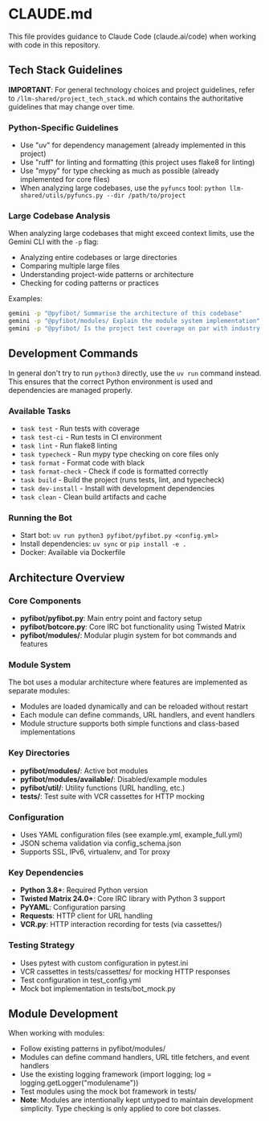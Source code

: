 # CLAUDE.md

This file provides guidance to Claude Code (claude.ai/code) when working with code in this repository.

## Tech Stack Guidelines

**IMPORTANT**: For general technology choices and project guidelines, refer to `/llm-shared/project_tech_stack.md` which contains the authoritative guidelines that may change over time.

### Python-Specific Guidelines

- Use "uv" for dependency management (already implemented in this project)
- Use "ruff" for linting and formatting (this project uses flake8 for linting)
- Use "mypy" for type checking as much as possible (already implemented for core files)
- When analyzing large codebases, use the `pyfuncs` tool: `python llm-shared/utils/pyfuncs.py --dir /path/to/project`

### Large Codebase Analysis

When analyzing large codebases that might exceed context limits, use the Gemini CLI with the `-p` flag:

- Analyzing entire codebases or large directories
- Comparing multiple large files
- Understanding project-wide patterns or architecture
- Checking for coding patterns or practices

Examples:
```bash
gemini -p "@pyfibot/ Summarise the architecture of this codebase"
gemini -p "@pyfibot/modules/ Explain the module system implementation"
gemini -p "@pyfibot/ Is the project test coverage on par with industry standards?"
```

## Development Commands

In general don't try to run `python3` directly, use the `uv run` command instead. This ensures that the correct Python environment is used and dependencies are managed properly.

### Available Tasks

- `task test` - Run tests with coverage
- `task test-ci` - Run tests in CI environment
- `task lint` - Run flake8 linting
- `task typecheck` - Run mypy type checking on core files only
- `task format` - Format code with black
- `task format-check` - Check if code is formatted correctly
- `task build` - Build the project (runs tests, lint, and typecheck)
- `task dev-install` - Install with development dependencies
- `task clean` - Clean build artifacts and cache

### Running the Bot

- Start bot: `uv run python3 pyfibot/pyfibot.py <config.yml>`
- Install dependencies: `uv sync` or `pip install -e .`
- Docker: Available via Dockerfile

## Architecture Overview

### Core Components

- **pyfibot/pyfibot.py**: Main entry point and factory setup
- **pyfibot/botcore.py**: Core IRC bot functionality using Twisted Matrix
- **pyfibot/modules/**: Modular plugin system for bot commands and features

### Module System

The bot uses a modular architecture where features are implemented as separate modules:

- Modules are loaded dynamically and can be reloaded without restart
- Each module can define commands, URL handlers, and event handlers
- Module structure supports both simple functions and class-based implementations

### Key Directories

- **pyfibot/modules/**: Active bot modules
- **pyfibot/modules/available/**: Disabled/example modules
- **pyfibot/util/**: Utility functions (URL handling, etc.)
- **tests/**: Test suite with VCR cassettes for HTTP mocking

### Configuration

- Uses YAML configuration files (see example.yml, example_full.yml)
- JSON schema validation via config_schema.json
- Supports SSL, IPv6, virtualenv, and Tor proxy

### Key Dependencies

- **Python 3.8+**: Required Python version
- **Twisted Matrix 24.0+**: Core IRC library with Python 3 support
- **PyYAML**: Configuration parsing
- **Requests**: HTTP client for URL handling
- **VCR.py**: HTTP interaction recording for tests (via cassettes/)

### Testing Strategy

- Uses pytest with custom configuration in pytest.ini
- VCR cassettes in tests/cassettes/ for mocking HTTP responses
- Test configuration in test_config.yml
- Mock bot implementation in tests/bot_mock.py

## Module Development

When working with modules:

- Follow existing patterns in pyfibot/modules/
- Modules can define command handlers, URL title fetchers, and event handlers
- Use the existing logging framework (import logging; log = logging.getLogger("modulename"))
- Test modules using the mock bot framework in tests/
- **Note**: Modules are intentionally kept untyped to maintain development simplicity. Type checking is only applied to core bot classes.
